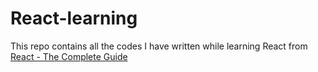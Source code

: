 # React-learning
This repo contains all the codes I have written while learning React from [React - The Complete Guide](https://www.udemy.com/share/101Way3@atl1UCLWMAfRpaMbS3nlWdXBLFfUsYCvhv2lJDAcafREkmCpRA8J-KIOhPRdUKD0gg==/) 
